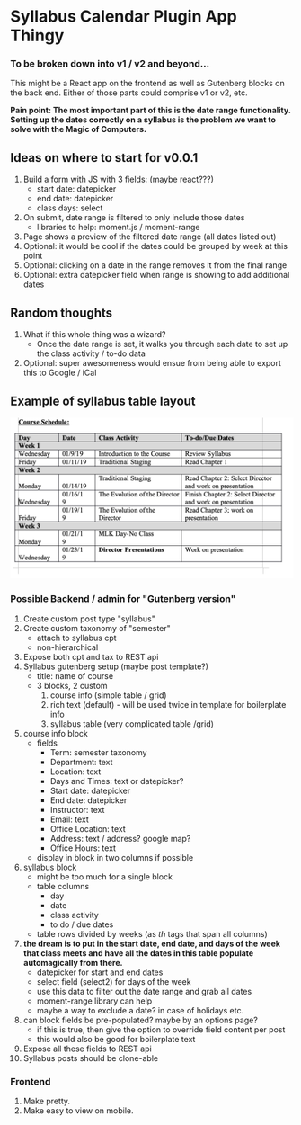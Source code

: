# Syllabus Calendar Plugin App Thingy
### To be broken down into v1 / v2 and beyond...
This might be a React app on the frontend as well as Gutenberg blocks on the back end. Either of those parts could comprise v1 or v2, etc.

**Pain point: The most important part of this is the date range functionality. Setting up the dates correctly on a syllabus is the problem we want to solve with the Magic of Computers.**

## Ideas on where to start for v0.0.1
1) Build a form with JS with 3 fields: (maybe react???)
    - start date: datepicker
    - end date: datepicker
    - class days: select
2) On submit, date range is filtered to only include those dates
    - libraries to help: moment.js / moment-range
3) Page shows a preview of the filtered date range (all dates listed out)
4) Optional: it would be cool if the dates could be grouped by week at this point
5) Optional: clicking on a date in the range removes it from the final range
6) Optional: extra datepicker field when range is showing to add additional dates

## Random thoughts
1) What if this whole thing was a wizard?
    - Once the date range is set, it walks you through each date to set up the class activity / to-do data
2) Optional: super awesomeness would ensue from being able to export this to Google / iCal

## Example of syllabus table layout
![Example syllabus table layout](https://raw.githubusercontent.com/bluestormcreative/jsforwp-syllabus-app/master/example-syllabus-table.png)


### Possible Backend / admin for "Gutenberg version"
1) Create custom post type "syllabus"
2) Create custom taxonomy of "semester"
    - attach to syllabus cpt
    - non-hierarchical
3) Expose both cpt and tax to REST api
4) Syllabus gutenberg setup (maybe post template?)
    - title: name of course
    - 3 blocks, 2 custom
        1. course info (simple table / grid)
        2. rich text (default) - will be used twice in template for boilerplate info
        3. syllabus table (very complicated table /grid)
5) course info block
    - fields
        - Term: semester taxonomy
        - Department: text
        - Location: text
        - Days and Times: text or datepicker?
        - Start date: datepicker
        - End date: datepicker
        - Instructor: text
        - Email: text
        - Office Location: text
        - Address: text / address? google map?
        - Office Hours: text
    - display in block in two columns if possible
6) syllabus block
    - might be too much for a single block
    - table columns
        - day
        - date
        - class activity
        - to do / due dates
    - table rows divided by weeks (as _th_ tags that span all columns)
7) **the dream is to put in the start date, end date, and days of the week that class meets and have all the dates in this table populate automagically from there.**
    - datepicker for start and end dates
    - select field (select2) for days of the week
    - use this data to filter out the date range and grab all dates
    - moment-range library can help
    - maybe a way to exclude a date? in case of holidays etc.
8) can block fields be pre-populated? maybe by an options page?
    - if this is true, then give the option to override field content per post
    - this would also be good for boilerplate text
9) Expose all these fields to REST api
10) Syllabus posts should be clone-able

### Frontend
1) Make pretty.
2) Make easy to view on mobile.
